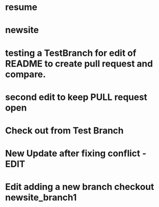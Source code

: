# resume
# newsite
# testing a TestBranch for edit of README to create pull request and compare.
# second edit to keep PULL request open
# Check out from Test Branch
# New Update after fixing conflict - EDIT

# Edit adding a new branch checkout newsite_branch1
